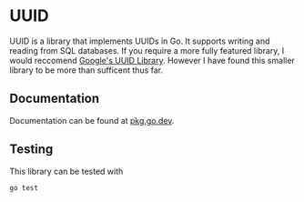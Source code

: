 # UUID
UUID is a library that implements UUIDs in Go. It supports writing and reading
from SQL databases. If you require a more fully featured library, I would
reccomend [Google's UUID Library](https://pkg.go.dev/github.com/google/uuid).
However I have found this smaller library to be more than sufficent thus far.

## Documentation
Documentation can be found at
[pkg.go.dev](https://pkg.go.dev/github.com/google/uuid).

## Testing
This library can be tested with
``` bash
go test
```